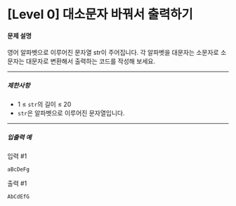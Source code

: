 # [Level 0] 대소문자 바꿔서 출력하기

#### 문제 설명

영어 알파벳으로 이루어진 문자열 str이 주어집니다. 각 알파벳을 대문자는 소문자로 소문자는 대문자로 변환해서 출력하는 코드를 작성해 보세요.

---

##### 제한사항

- 1 ≤ ```str```의 길이 ≤ 20
- ```str```은 알파벳으로 이루어진 문자열입니다.

---

##### 입출력 예

입력 #1

```
aBcDeFg
```

출력 #1

```
AbCdEfG
```

